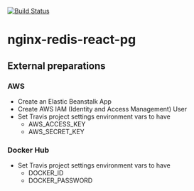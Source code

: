 [![Build Status](https://travis-ci.org/aleksas/nginx-redis-react-pg.svg?branch=master)](https://travis-ci.org/aleksas/nginx-redis-react-pg)

# nginx-redis-react-pg

## External preparations
### AWS

- Create an Elastic Beanstalk App
- Create AWS IAM (Identity and Access Management) User
- Set Travis project settings environment vars to have 
  - AWS_ACCESS_KEY
  - AWS_SECRET_KEY

### Docker Hub
- Set Travis project settings environment vars to have 
  - DOCKER_ID
  - DOCKER_PASSWORD